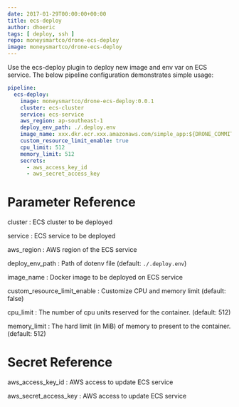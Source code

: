 ```yaml
---
date: 2017-01-29T00:00:00+00:00
title: ecs-deploy
author: dhoeric
tags: [ deploy, ssh ]
repo: moneysmartco/drone-ecs-deploy
image: moneysmartco/drone-ecs-deploy
---
```


Use the ecs-deploy plugin to deploy new image and env var on ECS service. The below pipeline configuration demonstrates simple usage:

```yaml
pipeline:
  ecs-deploy:
    image: moneysmartco/drone-ecs-deploy:0.0.1
    cluster: ecs-cluster
    service: ecs-service
    aws_region: ap-southeast-1
    deploy_env_path: ./.deploy.env
    image_name: xxx.dkr.ecr.xxx.amazonaws.com/simple_app:${DRONE_COMMIT:0:8}
    custom_resource_limit_enable: true
    cpu_limit: 512
    memory_limit: 512
    secrets:
      - aws_access_key_id
      - aws_secret_access_key
```

# Parameter Reference

cluster
: ECS cluster to be deployed

service
: ECS service to be deployed

aws_region
: AWS region of the ECS service

deploy_env_path
: Path of dotenv file (default: `./.deploy.env`)

image_name
: Docker image to be deployed on ECS service

custom_resource_limit_enable
: Customize CPU and memory limit (default: false)

cpu_limit
: The number of cpu units reserved for the container. (default: 512)

memory_limit
: The hard limit (in MiB) of memory to present to the container. (default: 512)

# Secret Reference

aws_access_key_id
: AWS access to update ECS service

aws_secret_access_key
: AWS access to update ECS service

